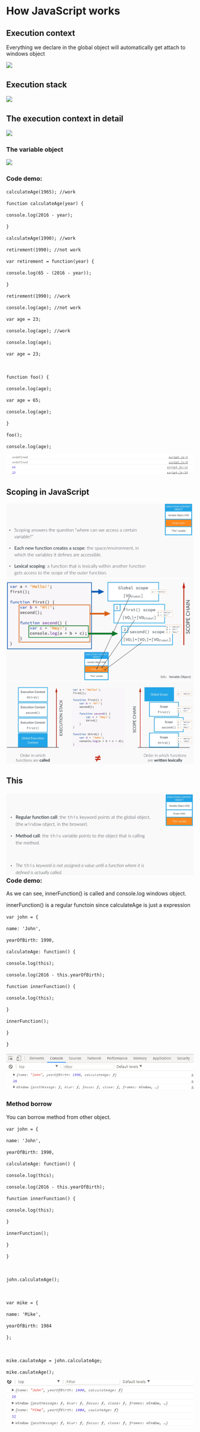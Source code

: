 # How JavaScript works

## Execution context

Everything we declare in the global object will automatically get attach to windows object

![](https://lh3.googleusercontent.com/D7cR6iIiOoZkc3NDoourJD705617OssmElroF0YuYQB4J6r97SPn5mvsDI4OSObfT9rjtEjPeir8TZm-amiThyJOKa0liRRxSMD95yVuzfpzoUDY0P46LwC_KpoT-ODr_yHUiUMq)

## Execution stack

![](https://lh4.googleusercontent.com/10VcsYUzzyUb4JpQK74fWYiLHOfViUXUk9azcXO6k3hLohED8XwySQg9qDVHGxv3S4z2fhJYlIchIP8vTnrBpm8k1Lz_QdOhmfpfnoJs9x5GRh8IfC-5cp2z1Pvlv2eMAbfxI7ao)

## The execution context in detail

![](https://lh6.googleusercontent.com/GCO1JZMx30FbyFYMFyXq1K3ZoFGBvfp7I1R4Bqd0z7DjlRrK7_Cufi4NbvrR1tJ5VKkjfFBgyKbFJP_npTCg-gmTj5YXgisER-xg3nH4aTsPTQFvhGUaxjxF0mzxDzbFoXN1euQ2)

### The variable object

![](https://lh5.googleusercontent.com/Mr2SfS88TAVrlaJlaC4oLuiGLf2QD0xyxyAoMJv1_kvXuNiU2qB8qDTeQKteCsKKlz__6pqdv8oRBAhK-5aS-TXuXRzx5BOafS1Ldcjt6NA0bVQq0a61dSurVJfQ3a71ILjWFlEb)

### Code demo:

`calculateAge(1965); //work`

`function calculateAge(year) {`

`console.log(2016 - year);`

`}`

`calculateAge(1990); //work`

`retirement(1990); //not work`

`var retirement = function(year) {`

`console.log(65 - (2016 - year));`

`}`

`retirement(1990); //work`

`console.log(age); //not work`

`var age = 23;`

`console.log(age); //work`

`console.log(age);`

`var age = 23;`

`  
`

`function foo() {`

`console.log(age);`

`var age = 65;`

`console.log(age);`

`}`

`foo();`

`console.log(age);`

![](/assets/123)

## Scoping in JavaScript

![](/JavaScript/3)![](/assets/JS-2)![](/assets/JS-3)

## This

### ![](/assets/JS-4)Code demo:

As we can see, innerFunction\(\) is called and console.log windows object.

innerFunction\(\) is a regular functoin since calculateAge is just a expression

`var john = {`

`name: 'John',`

`yearOfBirth: 1990,`

`calculateAge: function() {`

`console.log(this);`

`console.log(2016 - this.yearOfBirth);`

`function innerFunction() {`

`console.log(this);`

`}`

`innerFunction();`

`}`

`}`

![](/assets/JS-5)

### Method borrow

You can borrow method from other object.

`var john = {`

`name: 'John',`

`yearOfBirth: 1990,`

`calculateAge: function() {`

`console.log(this);`

`console.log(2016 - this.yearOfBirth);`

`function innerFunction() {`

`console.log(this);`

`}`

`innerFunction();`

`}`

`}`

`  
`

`john.calculateAge();`

`  
`

`var mike = {`

`name: 'Mike',`

`yearOfBirth: 1984`

`};`

`  
`

`mike.caulateAge = john.calculateAge;`

`mike.caulateAge();`

![](/assets/JS-6)

